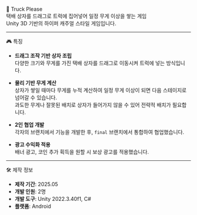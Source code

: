 🚚 Truck Please  
택배 상자를 드래그로 트럭에 집어넣어 일정 무게 이상을 쌓는 게임  
Unity 3D 기반의 하이퍼 캐주얼 스타일 게임입니다.

---

🎮 특징  

- **드래그 조작 기반 상자 조립**  
  다양한 크기와 무게를 가진 택배 상자를 드래그로 이동시켜 트럭에 넣는 방식입니다.  

- **물리 기반 무게 계산**  
  상자가 쌓일 때마다 무게를 누적 계산하여 일정 무게 이상이 되면 다음 스테이지로 넘어갈 수 있습니다.  
  과도한 무게나 잘못된 배치로 상자가 들어가지 않을 수 있어 전략적 배치가 필요합니다.  

- **2인 협업 개발**  
  각자의 브랜치에서 기능을 개발한 후, `final` 브랜치에서 통합하여 협업했습니다.  

- **광고 수익화 적용**  
  배너 광고, 코인 추가 획득을 원할 시 보상 광고를 적용했습니다.

---

🛠 제작 정보

- **제작 기간**: 2025.05  
- **개발 인원**: 2명  
- **개발 도구**: Unity 2022.3.40f1, C#  
- **플랫폼**: Android  

